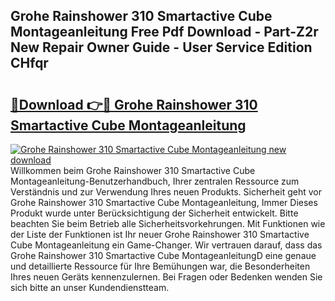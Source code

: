## Grohe Rainshower 310 Smartactive Cube Montageanleitung Free Pdf Download - Part-Z2r New Repair Owner Guide - User Service Edition CHfqr

# <h2><a href="http://df8i6j6.blite.top/?on=Grohe+Rainshower+310+Smartactive+Cube+Montageanleitung">🔗Download 👉🔴 Grohe Rainshower 310 Smartactive Cube Montageanleitung</a></h2>

[![Grohe Rainshower 310 Smartactive Cube Montageanleitung new download](https://i.imgur.com/lujVjoI.png)](http://df8i6j6.blite.top/?on=Grohe+Rainshower+310+Smartactive+Cube+Montageanleitung)
Willkommen beim Grohe Rainshower 310 Smartactive Cube Montageanleitung-Benutzerhandbuch, Ihrer zentralen Ressource zum Verständnis und zur Verwendung Ihres neuen Produkts. Sicherheit geht vor Grohe Rainshower 310 Smartactive Cube Montageanleitung, Immer Dieses Produkt wurde unter Berücksichtigung der Sicherheit entwickelt. Bitte beachten Sie beim Betrieb alle Sicherheitsvorkehrungen. Mit Funktionen wie der Liste der Funktionen ist Ihr neuer Grohe Rainshower 310 Smartactive Cube Montageanleitung ein Game-Changer. Wir vertrauen darauf, dass das Grohe Rainshower 310 Smartactive Cube MontageanleitungD eine genaue und detaillierte Ressource für Ihre Bemühungen war, die Besonderheiten Ihres neuen Geräts kennenzulernen. Bei Fragen oder Bedenken wenden Sie sich bitte an unser Kundendienstteam.
